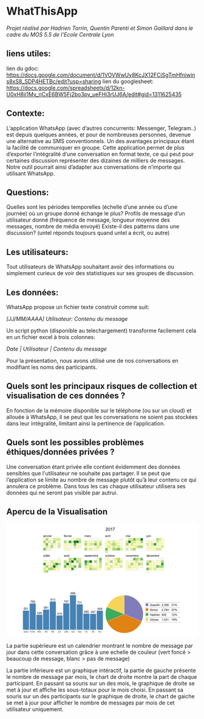 # WhatThisApp

*Projet réalisé par Hadrien Torrin, Quentin Parenti et Simon Gaillard dans le cadre du MOS 5.5 de l'Ecole Centrale Lyon*

## liens utiles:

lien du gdoc: https://docs.google.com/document/d/1VOVWwUy8KcJX12FCiSgTmHfniwins8xS8_SDP4HETBc/edit?usp=sharing
lien du googlesheet: https://docs.google.com/spreadsheets/d/12kn-U0xH8ii1Mv_nCxE6BW5Fj2bo3py_ueFHi3rUJ6A/edit#gid=1311625435


## Contexte:

L’application WhatsApp (avec d’autres concurrents: Messenger, Telegram..)  est depuis quelques années, et pour de nombreuses personnes, devenue une alternative au SMS conventionnels. 
Un des avantages principaux étant la facilité de communiquer en groupe.
Cette application permet de plus d’exporter l’intégralité d’une conversation en format texte, ce qui peut pour certaines discussion représenter des dizaines de milliers de messages. 
Notre outil pourrait ainsi d’adapter aux conversations de n’importe qui utilisant WhatsApp.


## Questions:

Quelles sont les périodes temporelles (échelle d’une année ou d’une journée) où un groupe donné échange le plus?
Profils de message d’un utilisateur donné (fréquence de message, longueur moyenne des messages, nombre de média envoyé)
Existe-il des patterns dans une discussion? (untel réponds toujours quand untel a écrit, ou autre)


## Les utilisateurs:

Tout utilisateurs de WhatsApp souhaitant avoir des informations ou simplement curieux de voir des statistiques sur ses groupes de discussion.

## Les données:

WhatsApp propose un fichier texte construit comme suit:

*[JJ/MM/AAAA] Utilisateur: Contenu du message*

Un script python (disponible au telechargement) transforme facilement cela en un fichier excel à trois colonnes:

*Date | Utilisateur | Contenu du message*

Pour la présentation, nous avons utilisé une de nos conversations en modifiant les noms des participants.

## Quels sont les principaux risques de collection et visualisation de ces données ?

En fonction de la mémoire disponible sur le téléphone (ou sur un cloud) et allouée à WhatsApp, il se peut que les conversations ne soient pas stockées dans leur intégralité, limitant ainsi la pertinence de l’application.


## Quels sont les possibles problèmes éthiques/données privées ?

Une conversation étant privée elle contient évidemment des données sensibles que l'utilisateur ne souhaite pas partager. Il se peut que l’application se limite au nombre de message plutôt qu’à leur contenu ce qui annulera ce problème. Dans tous les cas chaque utilisateur utilisera ses données qui ne seront pas visible par autrui.


## Apercu de la Visualisation


 <img src="img/apercu.png" >
    
La partie supérieure est un calendrier montrant le nombre de message par jour dans cette conversation grâce à une echelle de couleur (vert foncé > beaucoup de message, blanc > pas de message)

La partie inférieure est un graphique intéractif, la partie de gauche présente le nombre de message par mois, le chart de droite montre la part de chaque participant. En passant sa souris sur un des mois, le graphique de droite se met à jour et affiche les sous-totaux pour le mois choisi. En passant sa souris sur un des participants sur le graphique de droite, le chart de gaiche se met à jour pour afficher le nombre de messages par mois de cet utilisateur uniquement. 
